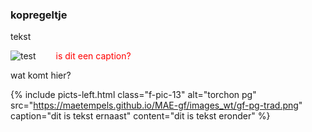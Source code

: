 <style>
image.b-pic-l3 { display: inline-block; margin:0; width: 30%; }
figure {display: block; margin:0;  }
figure figcaption { display: inline-block; margin-left:2em; width: 50%; color:red;}
    
p.a-txt-l3 { display: inline-block; margin-right:0; margin-top:0; margin-left:2em; width: 50%; color:grey;}
</style>    

<body>

### kopregeltje
<p> tekst </p>

<figure>
    <img class="p-pic-l3" src="https://maetempels.github.io/MAE-gf/images_wt/gf-pg-trad.png"  alt="test">
    <figcaption>is dit een caption?</figcaption>
</figure>
<p class="p-txt-l3">wat komt hier? </p>  
    
 

{% include picts-left.html 
  class="f-pic-13"
  alt="torchon pg" 
  src="https://maetempels.github.io/MAE-gf/images_wt/gf-pg-trad.png" 
  caption="dit is tekst ernaast"
  content="dit is tekst eronder"
%}

</body>
